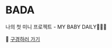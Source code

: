 # BADA
나의 첫 미니 프로젝트 - MY BABY DAILY👶🏻💕
>
👀 [구경하러  가기](https://easy-talon-477.notion.site/BADA-c57ae329d400442b8a4f1034d0ba5ae4)
